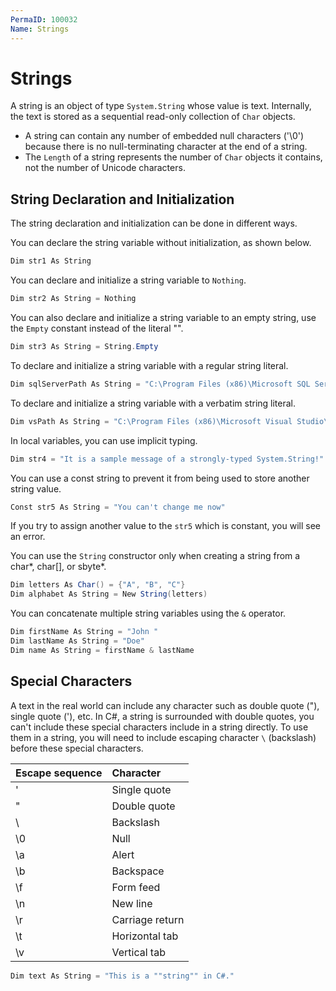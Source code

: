 ```yaml
---
PermaID: 100032
Name: Strings
---
```


# Strings

A string is an object of type `System.String` whose value is text. Internally, the text is stored as a sequential read-only collection of `Char` objects. 

 - A string can contain any number of embedded null characters ('\0') because there is no null-terminating character at the end of a string. 
 - The `Length` of a string represents the number of `Char` objects it contains, not the number of Unicode characters.

## String Declaration and Initialization

The string declaration and initialization can be done in different ways.

You can declare the string variable without initialization, as shown below.

```csharp
Dim str1 As String
```

You can declare and initialize a string variable to `Nothing`.

```csharp
Dim str2 As String = Nothing
```

You can also declare and initialize a string variable to an empty string, use the `Empty` constant instead of the literal "".

```csharp
Dim str3 As String = String.Empty
```

To declare and initialize a string variable with a regular string literal.

```csharp
Dim sqlServerPath As String = "C:\Program Files (x86)\Microsoft SQL Server"
```

To declare and initialize a string variable with a verbatim string literal.

```csharp
Dim vsPath As String = "C:\Program Files (x86)\Microsoft Visual Studio\2019\Community"

```

In local variables, you can use implicit typing.

```csharp
Dim str4 = "It is a sample message of a strongly-typed System.String!"
```

You can use a const string to prevent it from being used to store another string value.

```csharp
Const str5 As String = "You can't change me now"
```

If you try to assign another value to the `str5` which is constant, you will see an error.

You can use the `String` constructor only when creating a string from a char*, char[], or sbyte*. 

```csharp
Dim letters As Char() = {"A", "B", "C"}
Dim alphabet As String = New String(letters)
```

You can concatenate multiple string variables using the `&` operator.

```csharp
Dim firstName As String = "John "
Dim lastName As String = "Doe"
Dim name As String = firstName & lastName
```

## Special Characters

A text in the real world can include any character such as double quote ("), single quote ('), etc. In C#, a string is surrounded with double quotes, you can't include these special characters include in a string directly. To use them in a string, you will need to include escaping character `\` (backslash) before these special characters.

| Escape sequence   | Character       |
|:------------------|:----------------|
| \'                | Single quote    |
| \"                | Double quote    |
| \\                | Backslash       |
| \0                | Null            |
| \a                | Alert           |
| \b                | Backspace       |
| \f                | Form feed       |
| \n                | New line        |
| \r                | Carriage return |
| \t                | Horizontal tab  |
| \v                | Vertical tab    |

```csharp
Dim text As String = "This is a ""string"" in C#."
```
